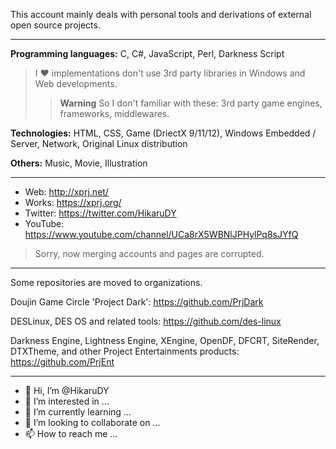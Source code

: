 This account mainly deals with personal tools and derivations of external open source projects.

----

**Programming languages:** C, C#, JavaScript, Perl, Darkness Script

> I :heart: implementations don't use 3rd party libraries in Windows and Web developments. 
> > **Warning**
> > So I don't familiar with these: 3rd party game engines, frameworks, middlewares.

**Technologies:** HTML, CSS, Game (DriectX 9/11/12), Windows Embedded / Server, Network, Original Linux distribution

**Others:** Music, Movie, Illustration

----

- Web: http://xprj.net/
- Works: https://xprj.org/
- Twitter: https://twitter.com/HikaruDY
- YouTube: https://www.youtube.com/channel/UCa8rX5WBNlJPHylPq8sJYfQ
> Sorry, now merging accounts and pages are corrupted.
> 
----

Some repositories are moved to organizations.

Doujin Game Circle 'Project Dark':
https://github.com/PrjDark

DESLinux, DES OS and related tools:
https://github.com/des-linux

Darkness Engine, Lightness Engine, XEngine, OpenDF, DFCRT, SiteRender, DTXTheme, and other Project Entertainments products:
https://github.com/PrjEnt

----

- 👋 Hi, I’m @HikaruDY
- 👀 I’m interested in ...
- 🌱 I’m currently learning ...
- 💞️ I’m looking to collaborate on ...
- 📫 How to reach me ...

<!---
HikaruDY/HikaruDY is a ✨ special ✨ repository because its `README.md` (this file) appears on your GitHub profile.
You can click the Preview link to take a look at your changes.
--->
